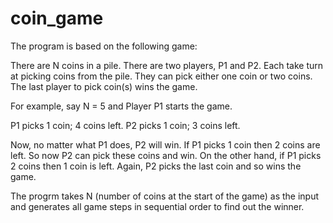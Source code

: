 # coin_game

The program is based on the following game:

There are N coins in a pile. There are two players, P1 and P2. Each take turn at picking coins from the pile. They can pick either one coin or two coins. The last player to pick coin(s) wins the game. 

For example, say N = 5 and Player P1 starts the game.

P1 picks 1 coin; 4 coins left.
P2 picks 1 coin; 3 coins left.

Now, no matter what P1 does, P2 will win. If P1 picks 1 coin then 2 coins are left. So now P2 can pick these coins and win. On the other hand, if P1 picks 2 coins then 1 coin is left. Again, P2 picks the last coin and so wins the game.

The progrm takes N (number of coins at the start of the game) as the input and generates all game steps in sequential order to find out the winner.
